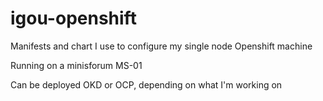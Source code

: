 # igou-openshift

Manifests and chart I use to configure my single node Openshift machine

Running on a minisforum MS-01

Can be deployed OKD or OCP, depending on what I'm working on